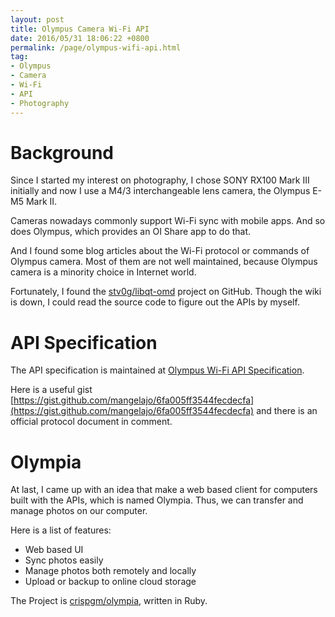 ```yaml
---
layout: post
title: Olympus Camera Wi-Fi API
date: 2016/05/31 18:06:22 +0800
permalink: /page/olympus-wifi-api.html
tag:
- Olympus
- Camera
- Wi-Fi
- API
- Photography
---
```


# Background

Since I started my interest on photography, I chose SONY RX100 Mark III initially and now I use a M4/3 interchangeable lens camera, the Olympus E-M5 Mark II.

Cameras nowadays commonly support Wi-Fi sync with mobile apps. And so does Olympus, which provides an OI Share app to do that.

And I found some blog articles about the Wi-Fi protocol or commands of Olympus camera. Most of them are not well maintained, because Olympus camera is a minority choice in Internet world.

Fortunately, I found the [stv0g/libqt-omd](https://github.com/stv0g/libqt-omd) project on GitHub. Though the wiki is down, I could read the source code to figure out the APIs by myself.

# API Specification

The API specification is maintained at [Olympus Wi-Fi API Specification](https://github.com/crispgm/olympia/blob/master/api_specs.md).

Here is a useful gist [https://gist.github.com/mangelajo/6fa005ff3544fecdecfa](https://gist.github.com/mangelajo/6fa005ff3544fecdecfa) and there is an official protocol document in comment.

# Olympia

At last, I came up with an idea that make a web based client for computers built with the APIs, which is named Olympia. Thus, we can transfer and manage photos on our computer.

Here is a list of features:

* Web based UI
* Sync photos easily
* Manage photos both remotely and locally
* Upload or backup to online cloud storage

The Project is [crispgm/olympia](https://github.com/crispgm/olympia), written in Ruby.
